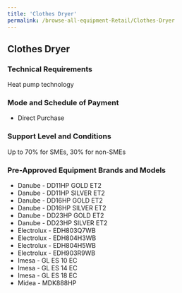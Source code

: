 ```yaml
---
title: 'Clothes Dryer'
permalink: /browse-all-equipment-Retail/Clothes-Dryer
---
```


## Clothes Dryer

### Technical Requirements

Heat pump technology

### Mode and Schedule of Payment 

- Direct Purchase

### Support Level and Conditions

Up to 70% for SMEs, 30% for non-SMEs



### Pre-Approved Equipment Brands and Models

- Danube - DD11HP GOLD ET2
- Danube - DD11HP SILVER ET2
- Danube - DD16HP GOLD ET2
- Danube - DD16HP SILVER ET2
- Danube - DD23HP GOLD ET2
- Danube - DD23HP SILVER ET2
- Electrolux - EDH803Q7WB
- Electrolux - EDH804H3WB
- Electrolux - EDH804H5WB
- Electrolux - EDH903R9WB
- Imesa - GL ES 10 EC
- Imesa - GL ES 14 EC
- Imesa - GL ES 18 EC
- Midea - MDK888HP



<script src='/jquery/resize-tables.js'></script>
